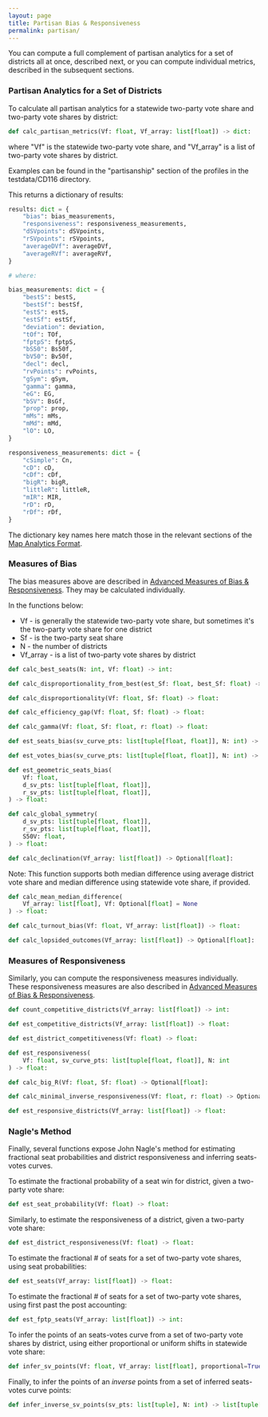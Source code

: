 ```yaml
---
layout: page
title: Partisan Bias & Responsiveness
permalink: partisan/
---
```


You can compute a full complement of partisan analytics for a set of districts all at once,
described next, or you can compute individual metrics, described in the subsequent sections.

### Partisan Analytics for a Set of Districts

To calculate all partisan analytics for a statewide two-party vote share and two-party vote shares by district:

```python
def calc_partisan_metrics(Vf: float, Vf_array: list[float]) -> dict:
```

where "Vf" is the statewide two-party vote share, and "Vf_array" is a list of two-party vote shares by district.

Examples can be found in the "partisanship" section of the profiles in the testdata/CD116 directory.

This returns a dictionary of results:

```python
results: dict = {
    "bias": bias_measurements,
    "responsiveness": responsiveness_measurements,
    "dSVpoints": dSVpoints,
    "rSVpoints": rSVpoints,
    "averageDVf": averageDVf,
    "averageRVf": averageRVf,
}

# where:

bias_measurements: dict = {
    "bestS": bestS,
    "bestSf": bestSf,
    "estS": estS,
    "estSf": estSf,
    "deviation": deviation,
    "tOf": TOf,
    "fptpS": fptpS,
    "bS50": Bs50f,
    "bV50": Bv50f,
    "decl": decl,
    "rvPoints": rvPoints,
    "gSym": gSym,
    "gamma": gamma,
    "eG": EG,
    "bSV": BsGf,
    "prop": prop,
    "mMs": mMs,
    "mMd": mMd,
    "lO": LO,
}

responsiveness_measurements: dict = {
    "cSimple": Cn,
    "cD": cD,
    "cDf": cDf,
    "bigR": bigR,
    "littleR": littleR,
    "mIR": MIR,
    "rD": rD,
    "rDf": rDf,
}
```

The dictionary key names here match those in the relevant sections of the 
[Map Analytics Format](https://medium.com/dra-2020/map-analytics-export-format-d0aa75f6b041).

### Measures of Bias

The bias measures above are described in [Advanced Measures of Bias & Responsiveness](https://medium.com/dra-2020/advanced-measures-of-bias-responsiveness-c1bf182d29a9).
They may be calculated individually.

In the functions below:

* Vf - is generally the statewide two-party vote share, but sometimes it's the two-party vote share for one district
* Sf - is the two-party seat share
* N - the number of districts
* Vf_array - is a list of two-party vote shares by district

```python
def calc_best_seats(N: int, Vf: float) -> int:
```

```python
def calc_disproportionality_from_best(est_Sf: float, best_Sf: float) -> float:
```

```python
def calc_disproportionality(Vf: float, Sf: float) -> float:
```

```python
def calc_efficiency_gap(Vf: float, Sf: float) -> float:
```

```python
def calc_gamma(Vf: float, Sf: float, r: float) -> float:
```

```python
def est_seats_bias(sv_curve_pts: list[tuple[float, float]], N: int) -> float:
```

```python
def est_votes_bias(sv_curve_pts: list[tuple[float, float]], N: int) -> float:
```

```python
def est_geometric_seats_bias(
    Vf: float,
    d_sv_pts: list[tuple[float, float]],
    r_sv_pts: list[tuple[float, float]],
) -> float:
```

```python
def calc_global_symmetry(
    d_sv_pts: list[tuple[float, float]],
    r_sv_pts: list[tuple[float, float]],
    S50V: float,
) -> float:
```

```python
def calc_declination(Vf_array: list[float]) -> Optional[float]:
```

Note: This function supports both median difference using average district vote share and
median difference using statewide vote share, if provided.

```python
def calc_mean_median_difference(
    Vf_array: list[float], Vf: Optional[float] = None
) -> float:
```

```python
def calc_turnout_bias(Vf: float, Vf_array: list[float]) -> float:
```

```python
def calc_lopsided_outcomes(Vf_array: list[float]) -> Optional[float]:
```

### Measures of Responsiveness

Similarly, you can compute the responsiveness measures individually.
These responsiveness measures are also described in [Advanced Measures of Bias & Responsiveness](https://medium.com/dra-2020/advanced-measures-of-bias-responsiveness-c1bf182d29a9).

```python
def count_competitive_districts(Vf_array: list[float]) -> int:
```

```python
def est_competitive_districts(Vf_array: list[float]) -> float:
```

```python
def est_district_competitiveness(Vf: float) -> float:
```

```python
def est_responsiveness(
    Vf: float, sv_curve_pts: list[tuple[float, float]], N: int
) -> float:
```

```python
def calc_big_R(Vf: float, Sf: float) -> Optional[float]:
```

```python
def calc_minimal_inverse_responsiveness(Vf: float, r: float) -> Optional[float]:
```

```python
def est_responsive_districts(Vf_array: list[float]) -> float:
```

### Nagle's Method

Finally, several functions expose John Nagle's method for estimating fractional seat
probabilities and district responsiveness and inferring seats-votes curves.

To estimate the fractional probability of a seat win for district, given a two-party vote share:

```python
def est_seat_probability(Vf: float) -> float:
```

Similarly, to estimate the responsiveness of a district, given a two-party vote share:

```python
def est_district_responsiveness(Vf: float) -> float:
```

To estimate the fractional # of seats for a set of two-party vote shares, using seat probabilities:

```python
def est_seats(Vf_array: list[float]) -> float:
```

To estimate the fractional # of seats for a set of two-party vote shares, using first past the post accounting:

```python
def est_fptp_seats(Vf_array: list[float]) -> int:
```

To infer the points of an seats-votes curve from a set of two-party vote shares by district,
using either proportional or uniform shifts in statewide vote share:

```python
def infer_sv_points(Vf: float, Vf_array: list[float], proportional=True) -> list[tuple]:
```

Finally, to infer the points of an *inverse* points from a set of inferred seats-votes curve points:

```python
def infer_inverse_sv_points(sv_pts: list[tuple], N: int) -> list[tuple[float, float]]:
```
